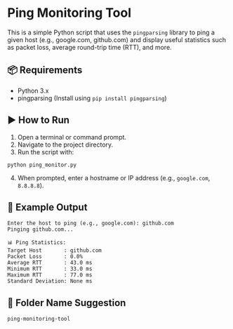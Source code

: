 
# Ping Monitoring Tool

This is a simple Python script that uses the `pingparsing` library to ping a given host (e.g., google.com, github.com) and display useful statistics such as packet loss, average round-trip time (RTT), and more.

## 📦 Requirements

- Python 3.x
- pingparsing (Install using `pip install pingparsing`)

## ▶️ How to Run

1. Open a terminal or command prompt.
2. Navigate to the project directory.
3. Run the script with:

```
python ping_monitor.py
```

4. When prompted, enter a hostname or IP address (e.g., `google.com`, `8.8.8.8`).

## 🧪 Example Output

```
Enter the host to ping (e.g., google.com): github.com
Pinging github.com...

📊 Ping Statistics:
Target Host       : github.com
Packet Loss       : 0.0%
Average RTT       : 43.0 ms
Minimum RTT       : 33.0 ms
Maximum RTT       : 77.0 ms
Standard Deviation: None ms
```

## 📁 Folder Name Suggestion

`ping-monitoring-tool`


